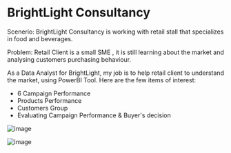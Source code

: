 # BrightLight Consultancy

Scenerio: BrightLight Consultancy is working with retail stall that specializes in food and beverages. 

Problem: Retail Client is a small SME , it is still learning about the market and analysing customers purchasing behaviour.

As a Data Analyst for BrightLight, my job is to help retail client to understand the market, using PowerBI Tool. Here are the few items of interest:

- 6 Campaign Performance
- Products Performance
- Customers Group
- Evaluating Campaign Performance & Buyer's decision


![image](https://github.com/user-attachments/assets/f7a9b030-2c25-4945-a707-e4cb0391a554)

![image](https://github.com/user-attachments/assets/93310240-92eb-4f82-9b24-10e0924bffd3)


